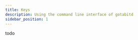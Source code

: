 ```yaml
---
title: Keys
description: Using the command line interface of gotabitd
sidebar_position: 1
---
```


todo